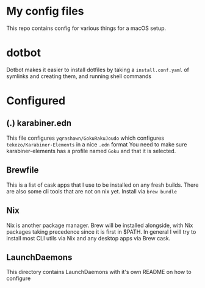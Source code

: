 # My config files

This repo contains config for various things for a macOS setup.

# dotbot

Dotbot makes it easier to install dotfiles
by taking a `install.conf.yaml` of symlinks and creating them,
and running shell commands

# Configured

## (.) karabiner.edn

This file configures `yqrashawn/GokuRakuJoudo`
which configures `tekezo/Karabiner-Elements` in a nice `.edn` format
You need to make sure karabiner-elements has a profile named `Goku` and that it is selected.

## Brewfile

This is a list of cask apps that I use to be installed on any fresh builds.
There are also some cli tools that are not on nix yet.
Install via `brew bundle`

## Nix

Nix is another package manager. Brew will be installed alongside, with Nix packages taking precedence since it is first in \$PATH. In general I will try to install most CLI utils via Nix and any desktop apps via Brew cask.

## LaunchDaemons

This directory contains LaunchDaemons with it's own README on how to configure
